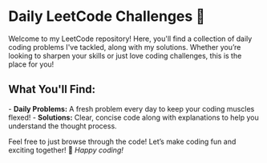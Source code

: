 # Daily LeetCode Challenges 🚀
<p>
Welcome to my LeetCode repository! Here, you'll find a collection of daily coding problems I've tackled, along with my solutions. Whether you’re looking to sharpen your skills or just love coding challenges, this is the place for you!
</p>

<h2>What You'll Find:</h2>
- <b> Daily Problems:</b> A fresh problem every day to keep your coding muscles flexed!
- <b> Solutions:</b> Clear, concise code along with explanations to help you understand the thought process.

Feel free to just browse through the code! Let’s make coding fun and exciting together! 🌟 
<i>Happy coding!</i>

